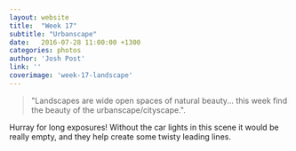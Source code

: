 ```yaml
---
layout: website
title:  "Week 17"
subtitle: "Urbanscape"
date:   2016-07-28 11:00:00 +1300
categories: photos
author: 'Josh Post'
link: ''
coverimage: 'week-17-landscape'
---
```


> "Landscapes are wide open spaces of natural beauty... this week find the beauty of the urbanscape/cityscape.".

Hurray for long exposures! Without the car lights in this scene it would be really empty, and they help create some twisty leading lines.